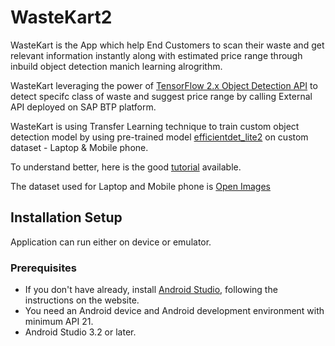 # WasteKart2

WasteKart is the App which help End Customers to scan their waste and get relevant information instantly along with estimated price range through inbuild object detection manich learning alrogrithm.

WasteKart leveraging the power of [TensorFlow 2.x Object Detection API](https://github.com/tensorflow/models/tree/master/research/object_detection) to detect specifc class of waste and suggest price range by calling External API deployed on SAP BTP platform.

WasteKart is using Transfer Learning technique to train custom object detection model by using pre-trained model [efficientdet_lite2](https://tfhub.dev/tensorflow/lite-model/efficientdet/lite2/detection/metadata/1) on custom dataset - Laptop & Mobile phone.

To understand better, here is the good [tutorial](https://codelabs.developers.google.com/tflite-object-detection-android) available.

The dataset used for Laptop and Mobile phone is [Open Images](https://storage.googleapis.com/openimages/web/index.html)

## Installation Setup

Application can run either on device or emulator.

### Prerequisites
* If you don't have already, install [Android Studio](https://developer.android.com/studio/index.html), following the instructions on the website.
* You need an Android device and Android development environment with minimum API 21.
* Android Studio 3.2 or later.
